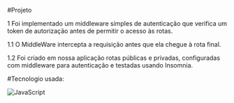 #Projeto

1 Foi implementado um middleware simples de autenticação que verifica um token de autorização antes de permitir o acesso às rotas.

1.1 O MiddleWare intercepta a requisição antes que ela chegue à rota final.

1.2 Foi criado em nossa aplicação rotas públicas e privadas, configuradas com middleware para autenticação e testadas usando Insomnia.

#Tecnologio usada:

![JavaScript](https://skillicons.dev/icons?i=js)
